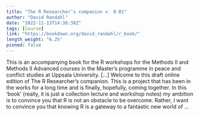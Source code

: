 ```yaml
---
title: "The R Researcher’s companion v. 0.01"
author: "David Randahl"
date: "2022-11-13T14:38:38Z"
tags: [Course]
link: "https://bookdown.org/david_randahl/r_book/"
length_weight: "6.2%"
pinned: false
---
```


This is an accompanying book for the R workshops for the Methods II and Methods II Advanced courses in the Master’s programme in peace and conflict studies at Uppsala University. [...] Welcome to this draft online edition of The R Researcher’s companion. This is a project that has been in the works for a long time and is finally, hopefully, coming together. In this ‘book’ (really, it is just a collection lecture and workshop notes) my ambition is to convince you that R is not an obstacle to be overcome. Rather, I want to convince you that knowing R is a gateway to a fantastic new world of ...
